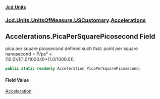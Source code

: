 #### [Jcd.Units](index.md 'index')
### [Jcd.Units.UnitsOfMeasure.USCustomary](Jcd.Units.UnitsOfMeasure.USCustomary.md 'Jcd.Units.UnitsOfMeasure.USCustomary').[Accelerations](Accelerations.md 'Jcd.Units.UnitsOfMeasure.USCustomary.Accelerations')

## Accelerations.PicaPerSquarePicosecond Field

pica per square picosecond defined such that: point per square nanosecond = P/ps² ×  
(12.0)/((1.0/1000.0)*(1.0/1000.0)).

```csharp
public static readonly Acceleration PicaPerSquarePicosecond;
```

#### Field Value
[Acceleration](Acceleration.md 'Jcd.Units.UnitTypes.Acceleration')
